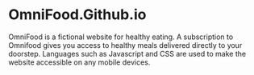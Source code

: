 # OmniFood.Github.io

OmniFood is a fictional website for healthy eating. A subscription to Omnifood gives you access to healthy meals delivered directly to your doorstep.
Languages such as Javascript and CSS are used to make the website accessible on any mobile devices.
